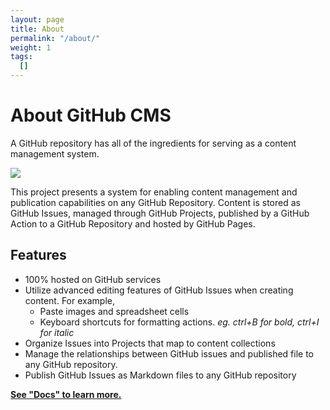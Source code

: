```yaml
---
layout: page
title: About
permalink: "/about/"
weight: 1
tags: 
  []
---
```


# About GitHub CMS

A GitHub repository has all of the ingredients for serving as a content management system.

<p><img src="https://paulkoanui.github.io/github-cms-docs/assets/github-cms-diagram.svg"></p>

This project presents a system for enabling content management and publication capabilities on any GitHub Repository.  Content is stored as GitHub Issues, managed through GitHub Projects, published by a GitHub Action to a GitHub Repository and hosted by GitHub Pages.

## Features
- 100% hosted on GitHub services
- Utilize advanced editing features of GitHub Issues when creating content.  For example,
  - Paste images and spreadsheet cells
  - Keyboard shortcuts for formatting actions. _eg. ctrl+B for bold, ctrl+I for italic_
- Organize Issues into Projects that map to content collections
- Manage the relationships between GitHub issues and published file to any GitHub repository.
- Publish GitHub Issues as Markdown files to any GitHub repository

[**See "Docs" to learn more.**](https://paulkoanui.github.io/github-cms-docs/docs/)